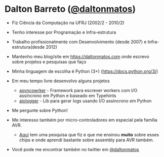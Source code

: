 # Dalton Barreto ([@daltonmatos](https://github.com/daltonmatos))


- Fiz Ciência da Computação na UFRJ (2002/2 - 2010/2)
- Tenho interesse por Programação e Infra-estrutura
- Trabalho profissionalmente com Desenvolvimento (desde 2007) e Infra-estrutura(desde 2012)
- Mantenho meu blog/site em https://daltonmatos.com onde escrevo sobre projetos e pesquisas que faço

- Minha linguagem de escolha é Python (3+) (https://docs.python.org/3/)

- Em meu tempo livre desenvolvo alguns projetos
  - [asyncowrker](https://github.com/async-worker/async-worker) - Framework para escrever workers com I/O assíncrono em Python e baseado em Typehints
  - [aiologger](https://github.com/b2wdigital/aiologger) - Lib para gerar logs usando I/O assíncrono em Python

- Me pergunte sobre Python!
- Me interesso também por micro-controladores em especial pela família AVR.
  - [Aqui](https://daltonmatos.com/avr/) tem uma pesquisa que fiz e que me ensinou **muito** sobre esses chips e onde aprendi bastante sobre assembly para AVR também.
- Você pode me encontrar também no twitter em [@daltonmatos](https://twitter.com/daltonmatos)
